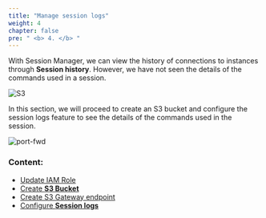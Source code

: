 ```yaml
---
title: "Manage session logs"
weight: 4
chapter: false
pre: " <b> 4. </b> "
---
```


With Session Manager, we can view the history of connections to instances through **Session history**. However, we have not seen the details of the commands used in a session.

![S3](/images/4.s3/001-s3.png)

In this section, we will proceed to create an S3 bucket and configure the session logs feature to see the details of the commands used in the session.

![port-fwd](/images/arc-log.png)

### Content:

- [Update IAM Role](./4.1-updateiamrole/)
- [Create **S3 Bucket**](./4.2-creates3bucket/)
- [Create S3 Gateway endpoint](./4.3-creategwes3)
- [Configure **Session logs**](./4.4-configsessionlogs/)
